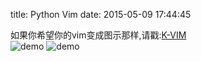 title: Python Vim
date: 2015-05-09 17:44:45

如果你希望你的vim变成图示那样,请戳:<a href="https://github.com/neo1218/k-vim">K-VIM</a><br/>
![demo](http://7xj431.com1.z0.glb.clouddn.com/molokai.png)
![demo](http://7xj431.com1.z0.glb.clouddn.com/solarized.png)
